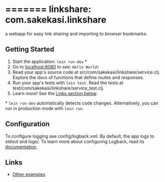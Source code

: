 =======
linkshare: com.sakekasi.linkshare
=========

a webapp for easy link sharing and importing to browser bookmarks.

## Getting Started

1. Start the application: `lein run-dev` \*
2. Go to [localhost:8080](http://localhost:8080/) to see: `Hello World!`
3. Read your app's source code at src/com/sakekasi/linkshare/service.clj. Explore the docs of functions
   that define routes and responses.
4. Run your app's tests with `lein test`. Read the tests at test/com/sakekasi/linkshare/service_test.clj.
5. Learn more! See the [Links section below](#links).

\* `lein run-dev` automatically detects code changes. Alternatively, you can run in production mode
with `lein run`.

## Configuration

To configure logging see config/logback.xml. By default, the app logs to stdout and logs/.
To learn more about configuring Logback, read its [documentation](http://logback.qos.ch/documentation.html).

## Links
* [Other examples](https://github.com/pedestal/samples)

